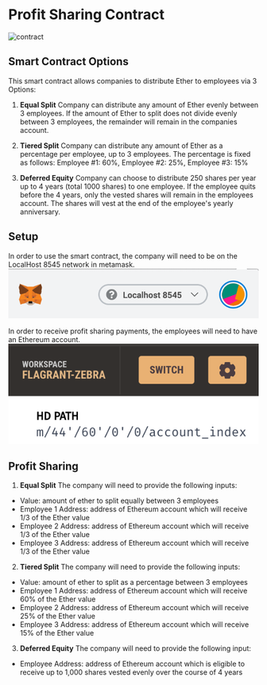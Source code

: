 # Profit Sharing Contract
![contract](https://image.shutterstock.com/z/stock-photo-two-hands-handshake-polygonal-low-poly-hud-illustration-smart-contract-agreement-blockchain-and-1161295627.jpg)

## Smart Contract Options
This smart contract allows companies to distribute Ether to employees via 3 Options:
1. **Equal Split**
Company can distribute any amount of Ether evenly between 3 employees. If the amount of Ether to split does not divide evenly between 3 employees, the remainder will remain in the companies account.

2. **Tiered Split**
Company can distribute any amount of Ether as a percentage per employee, up to 3 employees.  The percentage is fixed as follows: Employee #1: 60%, Employee #2: 25%, Employee #3: 15%

3. **Deferred Equity**
Company can choose to distribute 250 shares per year up to 4 years (total 1000 shares) to one employee.  If the employee quits before the 4 years, only the vested shares will remain in the employees account.  The shares will vest at the end of the employee's yearly anniversary.

## Setup
In order to use the smart contract, the company will need to be on the LocalHost 8545 network in metamask.
![LocalHost](../Images/LocalHost.png)

In order to receive profit sharing payments, the employees will need to have an Ethereum account.
 ![Ethereum](../Images/Ethereum.png)

 ## Profit Sharing
1. **Equal Split**
The company will need to provide the following inputs:
- Value: amount of ether to split equally between 3 employees
- Employee 1 Address: address of Ethereum account which will receive 1/3 of the Ether value
- Employee 2 Address: address of Ethereum account which will receive 1/3 of the Ether value
- Employee 3 Address: address of Ethereum account which will receive 1/3 of the Ether value

2. **Tiered Split**
The company will need to provide the following inputs:
- Value: amount of ether to split as a percentage between 3 employees
- Employee 1 Address: address of Ethereum account which will receive 60% of the Ether value
- Employee 2 Address: address of Ethereum account which will receive 25% of the Ether value
- Employee 3 Address: address of Ethereum account which will receive 15% of the Ether value

3. **Deferred Equity**
The company will need to provide the following input:
- Employee Address: address of Ethereum account which is eligible to receive up to 1,000 shares vested evenly over the course of 4 years
